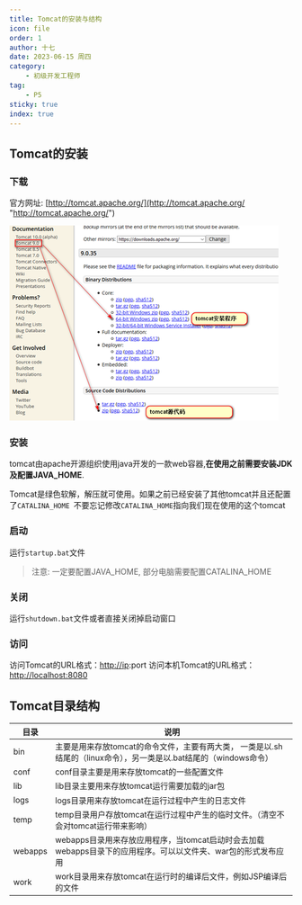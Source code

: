 ```yaml
---
title: Tomcat的安装与结构
icon: file
order: 1
author: 十七
date: 2023-06-15 周四
category:
	- 初级开发工程师
tag:
	- P5
sticky: true
index: true
---
```


## Tomcat的安装

### 下载

官方网址: [http://tomcat.apache.org/](http://tomcat.apache.org/ "http://tomcat.apache.org/")

![](./image/image_7o9k8dh8Mo.png)

### 安装

tomcat由apache开源组织使用java开发的一款web容器,**在使用之前需要安装JDK及配置JAVA\_HOME**.

Tomcat是绿色软解，解压就可使用。如果之前已经安装了其他tomcat并且还配置了`CATALINA_HOME `不要忘记修改`CATALINA_HOME`指向我们现在使用的这个tomcat

### 启动

运行`startup.bat`文件

> 注意: 一定要配置JAVA_HOME, 部分电脑需要配置CATALINA_HOME

### 关闭

运行`shutdown.bat`文件或者直接关闭掉启动窗口

### 访问

访问Tomcat的URL格式：[http://ip](http://ip "http://ip"):port
访问本机Tomcat的URL格式：[http://localhost:8080](http://localhost:8080 "http://localhost:8080")

## Tomcat目录结构

| 目录          | 说明                                                                         |
| ----------- | -------------------------------------------------------------------------- |
| bin     | 主要是用来存放tomcat的命令文件，主要有两大类，&#xA;一类是以.sh结尾的（linux命令），另一类是以.bat结尾的（windows命令） |
| conf    | conf目录主要是用来存放tomcat的一些配置文件                                                 |
| lib     | lib目录主要用来存放tomcat运行需要加载的jar包                                               |
| logs        | logs目录用来存放tomcat在运行过程中产生的日志文件                                              |
| temp        | temp目录用户存放tomcat在运行过程中产生的临时文件。（清空不会对tomcat运行带来影响）                          |
| webapps | webapps目录用来存放应用程序，当tomcat启动时会去加载webapps目录下的应用程序。可以以文件夹、war包的形式发布应用         |
| work    | work目录用来存放tomcat在运行时的编译后文件，例如JSP编译后的文件                                     |
